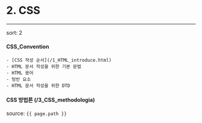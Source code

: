 # 2. CSS
---
sort: 2


#### CSS_Convention

    - [CSS 작성 순서](/1_HTML_introduce.html)
    - HTML 문서 작성을 위한 기본 문법
    - HTML 용어
    - 텅빈 요소
    - HTML 문서 작성을 위한 DTD

#### CSS 방법론 (/3_CSS_methodologia)


source: `{{ page.path }}`
